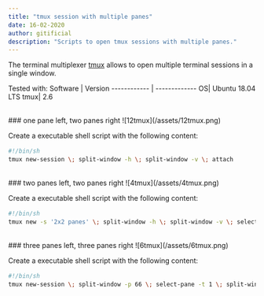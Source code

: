 ```yaml
---
title: "tmux session with multiple panes"
date: 16-02-2020
author: gitificial
description: "Scripts to open tmux sessions with multiple panes."
---
```


The terminal multiplexer [tmux](https://tmux.github.io) allows to open multiple terminal sessions in a single window. 

Tested with:
Software     | Version
------------ | -------------
OS| Ubuntu 18.04 LTS
tmux| 2.6

<br/>
### one pane left, two panes right
![12tmux](/assets/12tmux.png)

Create a executable shell script with the following content:
```bash
#!/bin/sh
tmux new-session \; split-window -h \; split-window -v \; attach
```

<br/>
### two panes left, two panes right
![4tmux](/assets/4tmux.png)

Create a executable shell script with the following content:
```bash
#!/bin/sh
tmux new -s '2x2 panes' \; split-window -h \; split-window -v \; select-pane -t 0 \; split-window -v \; attach
```


<br/>
### three panes left, three panes right
![6tmux](/assets/6tmux.png)

Create a executable shell script with the following content:
```bash
#!/bin/sh
tmux new-session \; split-window -p 66 \; select-pane -t 1 \; split-window -v \; select-pane -t 0 \; split-window -h \; select-pane -t 2 \; split-window -h \; select-pane -t 4 \; split-window -h \; select-pane -t 0
```

